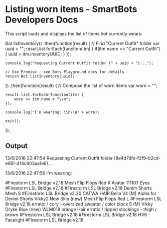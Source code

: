 # Listing worn items - SmartBots Developers Docs


This script loads and displays the list of items bot currently wears:

Bot.listInventory()
.then(function(result) {
	// Find "Current Outfit" folder
	var uuid \= "";
	result.list.forEach(function(itm) {
		if(itm.name \== "Current Outfit") { uuid \= itm.inventoryUUID; }
	});

	console.log("Requesting Current Outfit folder (" + uuid + ")...");

	// Use Promise - see Bots Playground docs for details
	return Bot.listInventory(uuid);
})
.then(function(result) {
	// Compose the list of worn items
	var worn \= "";

	result.list.forEach(function(itm) {
		worn += itm.name + "\\n";
	});

	console.log("I'm wearing: \\n\\n" + worn);

	exit();
});

## Output

13/6/2016 22:47:54
Requesting Current Outfit folder (8e4d7dfe-f2f9-b2cd-e95f-d14c903aa1e6)...

13/6/2016 22:47:56
I'm wearing:

#Firestorm LSL Bridge v2.18
Mesh Flip Flops Red R
Avatar 111107 Eyes
#Firestorm LSL Bridge v2.18
#Firestorm LSL Bridge v2.18
Denim Shorts Mesh S
#Firestorm LSL Bridge v2.20
CATWA HAIR Bella V4 \[M\]
Alpha for Denim Shorts
Vikky2
New Skin (new)
Mesh Flip Flops Red L
#Firestorm LSL Bridge v2.18
erratic / cory - oversized sweater / color block 5 (M)
Vikky Dryke Blue (new)
WLM018 orange Hair
erratic / ripped stockings - thigh / brown
#Firestorm LSL Bridge v2.18
#Firestorm LSL Bridge v2.18
HV6 - Facelight
#Firestorm LSL Bridge v2.18
